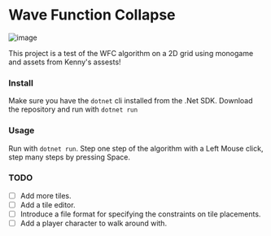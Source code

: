 # Wave Function Collapse

![image](https://github.com/yonatan-reicher/wave-function-collapse/assets/21220277/4691b0ad-de82-49f8-8446-bdc63c808e18)

This project is a test of the WFC algorithm on a 2D grid using monogame and assets from Kenny's assests!

### Install

Make sure you have the `dotnet` cli installed from the .Net SDK. Download the repository and run with `dotnet run`

### Usage

Run with `dotnet run`. Step one step of the algorithm with a Left Mouse click, step many steps by pressing Space.

### TODO

- [ ] Add more tiles.
- [ ] Add a tile editor.
- [ ] Introduce a file format for specifying the constraints on tile placements.
- [ ] Add a player character to walk around with.
